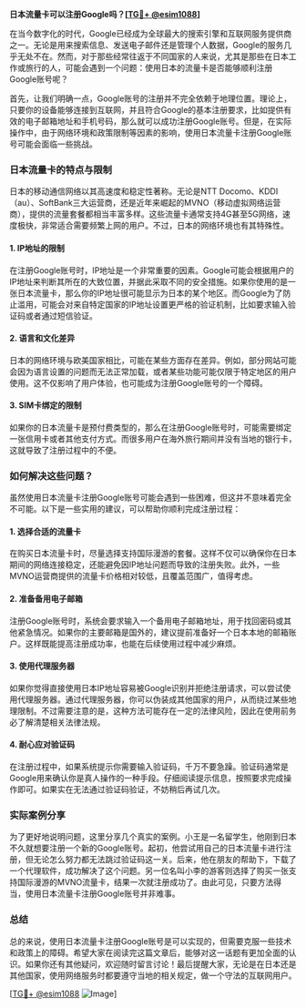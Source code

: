 **日本流量卡可以注册Google吗？[[TG💪+ @esim1088](https://t.me/s/esim1088)]**

在当今数字化的时代，Google已经成为全球最大的搜索引擎和互联网服务提供商之一。无论是用来搜索信息、发送电子邮件还是管理个人数据，Google的服务几乎无处不在。然而，对于那些经常往返于不同国家的人来说，尤其是那些在日本工作或旅行的人，可能会遇到一个问题：使用日本的流量卡是否能够顺利注册Google账号呢？

首先，让我们明确一点，Google账号的注册并不完全依赖于地理位置。理论上，只要你的设备能够连接到互联网，并且符合Google的基本注册要求，比如提供有效的电子邮箱地址和手机号码，那么就可以成功注册Google账号。但是，在实际操作中，由于网络环境和政策限制等因素的影响，使用日本流量卡注册Google账号可能会面临一些挑战。

### 日本流量卡的特点与限制

日本的移动通信网络以其高速度和稳定性著称。无论是NTT Docomo、KDDI（au）、SoftBank三大运营商，还是近年来崛起的MVNO（移动虚拟网络运营商），提供的流量套餐都相当丰富多样。这些流量卡通常支持4G甚至5G网络，速度极快，非常适合需要频繁上网的用户。不过，日本的网络环境也有其特殊性。

#### 1. **IP地址的限制**
   在注册Google账号时，IP地址是一个非常重要的因素。Google可能会根据用户的IP地址来判断其所在的大致位置，并据此采取不同的安全措施。如果你使用的是一张日本流量卡，那么你的IP地址很可能显示为日本的某个地区。而Google为了防止滥用，可能会对来自特定国家的IP地址设置更严格的验证机制，比如要求输入验证码或者通过短信验证。

#### 2. **语言和文化差异**
   日本的网络环境与欧美国家相比，可能在某些方面存在差异。例如，部分网站可能会因为语言设置的问题而无法正常加载，或者某些功能可能仅限于特定地区的用户使用。这不仅影响了用户体验，也可能成为注册Google账号的一个障碍。

#### 3. **SIM卡绑定的限制**
   如果你的日本流量卡是预付费类型的，那么在注册Google账号时，可能需要绑定一张信用卡或者其他支付方式。而很多用户在海外旅行期间并没有当地的银行卡，这就导致了注册过程中的不便。

### 如何解决这些问题？

虽然使用日本流量卡注册Google账号可能会遇到一些困难，但这并不意味着完全不可能。以下是一些实用的建议，可以帮助你顺利完成注册过程：

#### 1. **选择合适的流量卡**
   在购买日本流量卡时，尽量选择支持国际漫游的套餐。这样不仅可以确保你在日本期间的网络连接稳定，还能避免因IP地址问题而导致的注册失败。此外，一些MVNO运营商提供的流量卡价格相对较低，且覆盖范围广，值得考虑。

#### 2. **准备备用电子邮箱**
   注册Google账号时，系统会要求输入一个备用电子邮箱地址，用于找回密码或其他紧急情况。如果你的主要邮箱是国外的，建议提前准备好一个日本本地的邮箱账户。这样既能提高注册成功率，也能在后续使用过程中减少麻烦。

#### 3. **使用代理服务器**
   如果你觉得直接使用日本IP地址容易被Google识别并拒绝注册请求，可以尝试使用代理服务器。通过代理服务器，你可以伪装成其他国家的用户，从而绕过某些地理限制。不过需要注意的是，这种方法可能存在一定的法律风险，因此在使用前务必了解清楚相关法律法规。

#### 4. **耐心应对验证码**
   在注册过程中，如果系统提示你需要输入验证码，千万不要急躁。验证码通常是Google用来确认你是真人操作的一种手段。仔细阅读提示信息，按照要求完成操作即可。如果实在无法通过验证码验证，不妨稍后再试几次。

### 实际案例分享

为了更好地说明问题，这里分享几个真实的案例。小王是一名留学生，他刚到日本不久就想要注册一个新的Google账号。起初，他尝试用自己的日本流量卡进行注册，但无论怎么努力都无法跳过验证码这一关。后来，他在朋友的帮助下，下载了一个代理软件，成功解决了这个问题。另一位名叫小李的游客则选择了购买一张支持国际漫游的MVNO流量卡，结果一次就注册成功了。由此可见，只要方法得当，使用日本流量卡注册Google账号并非难事。

### 总结

总的来说，使用日本流量卡注册Google账号是可以实现的，但需要克服一些技术和政策上的障碍。希望大家在阅读完这篇文章后，能够对这一话题有更加全面的认识。如果你还有其他疑问，欢迎随时留言讨论！最后提醒大家，无论是在日本还是其他国家，使用网络服务时都要遵守当地的相关规定，做一个守法的互联网用户。

[[TG💪+ @esim1088](https://t.me/s/esim1088) ![Image](https://i.postimg.cc/4NQfJmqS/Snipaste-2025-05-13-00-14-12.png)]